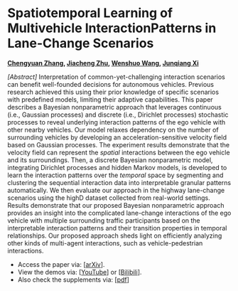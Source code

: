 # Spatiotemporal Learning of Multivehicle InteractionPatterns in Lane-Change Scenarios
**[Chengyuan Zhang](https://chengyuanzhang.wixsite.com/home), [Jiacheng Zhu](https://www.linkedin.com/in/jiacheng-zhu-56273886/), [Wenshuo Wang](http://wenshuow.com/), [Junqiang Xi](http://me-english.bit.edu.cn/people/facultydept/vehiclee2/xs3/126028.htm)**

_[Abstract]_ Interpretation of common-yet-challenging interaction scenarios can benefit well-founded decisions for autonomous vehicles. Previous research achieved this using their prior knowledge of specific scenarios with predefined models, limiting their adaptive capabilities. This paper describes a Bayesian nonparametric approach that leverages continuous (i.e., Gaussian processes) and discrete (i.e., Dirichlet processes) stochastic processes to reveal underlying interaction patterns of the ego vehicle with other nearby vehicles. Our model relaxes dependency on the number of surrounding vehicles by developing an acceleration-sensitive velocity field based on Gaussian processes. The experiment results demonstrate that the velocity field can represent the _spatial_ interactions between the ego vehicle and its surroundings. Then, a discrete Bayesian nonparametric model, integrating Dirichlet processes and hidden Markov models, is developed to learn the interaction patterns over the _temporal_ space by segmenting and clustering the sequential interaction data into interpretable granular patterns automatically. We then evaluate our approach in the highway lane-change scenarios using the highD dataset collected from real-world settings. Results demonstrate that our proposed Bayesian nonparametric approach provides an insight into the complicated lane-change interactions of the ego vehicle with multiple surrounding traffic participants based on the interpretable interaction patterns and their transition properties in temporal relationships. Our proposed approach sheds light on efficiently analyzing other kinds of multi-agent interactions, such as vehicle-pedestrian interactions.

- Access the paper via: [[arXiv](https://arxiv.org/pdf/2003.00759.pdf)].
- View the demos via: [[YouTube](https://youtu.be/z_vf9UHtdAM)] or [[Bilibili](https://www.bilibili.com/video/BV1BD4y1m7VL/)].
- Also check the supplements via: [[pdf]()]
